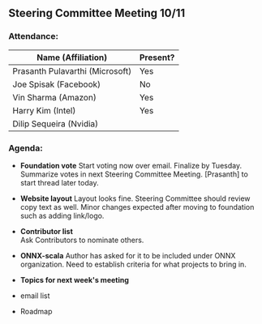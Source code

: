 ## Steering Committee Meeting 10/11

### Attendance:

| Name (Affiliation) | Present? |
| ------------------------------- | --- |
| Prasanth Pulavarthi (Microsoft) | Yes |
| Joe Spisak (Facebook)           | No |
| Vin Sharma (Amazon)             | Yes | 
| Harry Kim (Intel)               | Yes |
| Dilip Sequeira (Nvidia)         |  |

### Agenda:

* **Foundation vote** 
Start voting now over email. Finalize by Tuesday. Summarize votes in next Steering Committee Meeting.
[Prasanth] to start thread later today.

* **Website layout** 
Layout looks fine.
Steering Committee should review copy text as well.
Minor changes expected after moving to foundation such as adding link/logo.
  
* **Contributor list**  
Ask Contributors to nominate others.

* **ONNX-scala**
Author has asked for it to be included under ONNX organization. 
Need to establish criteria for what projects to bring in.

* **Topics for next week's meeting**  
* email list
* Roadmap
